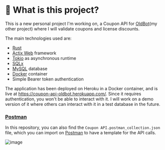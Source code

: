 # 🦀 What is this project?
This is a new personal project I'm working on, a Coupon API for [OldBot](http://oldbot.com.br/)(my other project) where I will validate coupons and license discounts.

The main technologies used are:
- [Rust](https://www.rust-lang.org/)
- [Actix Web](https://actix.rs/) framework
- [Tokio](https://tokio.rs/) as asynchronous runtime
- [SQLx](https://github.com/launchbadge/sqlx)
- [MySQL](https://www.mysql.com/) database
- [Docker](https://www.docker.com/) container
- Simple Bearer token authentication

The application has been deployed on Heroku in a Docker container, and is live at https://coupon-api-oldbot.herokuapp.com/.
Since it requires authentication, you won't be able to interact with it. I will work on a demo version of it where others can interact with it in a test database in the future.


### [Postman](https://www.postman.com/)
In this repository, you can also find the `Coupon API.postman_collection.json` file, which you can import on [Postman](https://www.postman.com/) to have a template for the API calls.

![image](https://user-images.githubusercontent.com/20379136/209049283-4579cdae-10bb-4780-bec3-606c7f22b2dd.png)

